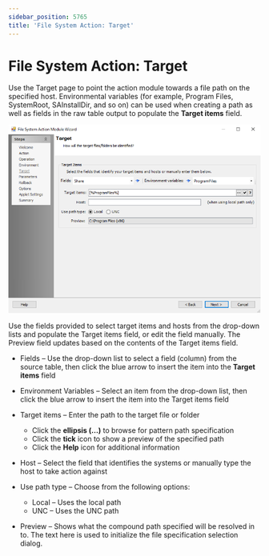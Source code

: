 ```yaml
---
sidebar_position: 5765
title: 'File System Action: Target'
---
```


# File System Action: Target

Use the Target page to point the action module towards a file path on the specified host. Environmental variables (for example, Program Files, SystemRoot, SAInstallDir, and so on) can be used when creating a path as well as fields in the raw table output to populate the **Target items** field.

![File System Action Module Wizard Target page](../../../../../../../static/images/AccessAnalyzer_12.0/Content/Resources/Images/EnterpriseAuditor/Admin/Action/FileSystem/Target.png "File System Action Module Wizard Target page")

Use the fields provided to select target items and hosts from the drop-down lists and populate the Target items field, or edit the field manually. The Preview field updates based on the contents of the Target items field.

* Fields – Use the drop-down list to select a field (column) from the source table, then click the blue arrow to insert the item into the **Target items** field
* Environment Variables – Select an item from the drop-down list, then click the blue arrow to insert the item into the Target items field
* Target items – Enter the path to the target file or folder

  * Click the **ellipsis (…)** to browse for pattern path specification
  * Click the **tick** icon to show a preview of the specified path
  * Click the **Help** icon for additional information
* Host – Select the field that identifies the systems or manually type the host to take action against
* Use path type – Choose from the following options:

  * Local – Uses the local path
  * UNC – Uses the UNC path
* Preview – Shows what the compound path specified will be resolved in to. The text here is used to initialize the file specification selection dialog.